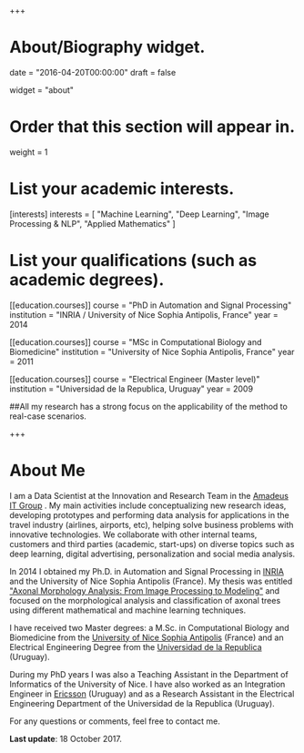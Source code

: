 +++
# About/Biography widget.

date = "2016-04-20T00:00:00"
draft = false

widget = "about"

# Order that this section will appear in.
weight = 1

# List your academic interests.
[interests]
  interests = [
    "Machine Learning",
	"Deep Learning",
    "Image Processing & NLP",
    "Applied Mathematics"
  ]

# List your qualifications (such as academic degrees).
[[education.courses]]
  course = "PhD in Automation and Signal Processing"
  institution = "INRIA / University of Nice Sophia Antipolis, France"
  year = 2014

[[education.courses]]
  course = "MSc in Computational Biology and Biomedicine"
  institution = "University of Nice Sophia Antipolis,  France"
  year = 2011

[[education.courses]]
  course = "Electrical Engineer (Master level)"
  institution = "Universidad de la Republica, Uruguay"
  year = 2009


##All my research has a strong focus on the applicability of the method to real-case scenarios.
  
+++

# About Me

I am a Data Scientist at the Innovation and Research Team in the [Amadeus IT Group](http://www.amadeus.com/ "Amadeus's Homepage") . My main activities include conceptualizing new research ideas, developing prototypes and performing data analysis for applications in the travel industry (airlines, airports, etc), helping solve business problems
with innovative technologies. We collaborate with other internal teams, customers and third parties (academic, start-ups) on diverse topics such as deep learning, digital advertising, personalization and social media analysis.

In 2014 I obtained my Ph.D. in Automation and Signal Processing in [INRIA](https://www.inria.fr/centre/sophia "INRIA's Homepage") and the University of Nice Sophia Antipolis (France). My thesis was entitled ["Axonal Morphology Analysis: From Image Processing to Modeling"](https://hal.inria.fr/tel-01074620 "PhD Thesis") and focused on the morphological analysis and classification of axonal trees using different mathematical and machine learning techniques.

I have received two Master degrees: a M.Sc. in Computational Biology and Biomedicine from the  [University of Nice Sophia Antipolis](http://unice.fr/ "University of Nice Sophia Antipolis Homepage") (France)  and an Electrical Engineering Degree from the [Universidad de la Republica](http://www.universidad.edu.uy/ "Universidad de la Republica Homepage") (Uruguay).

During my PhD years I was also a Teaching Assistant in the Department of Informatics of the University of Nice. 
I have also worked as an Integration Engineer in [Ericsson](https://www.ericsson.com/uy "Ericsson's Homepage") (Uruguay) and as a Research Assistant in the Electrical Engineering Department of the Universidad de la Republica (Uruguay).

For any questions or comments, feel free to contact me.

**Last update**: 18 October 2017.